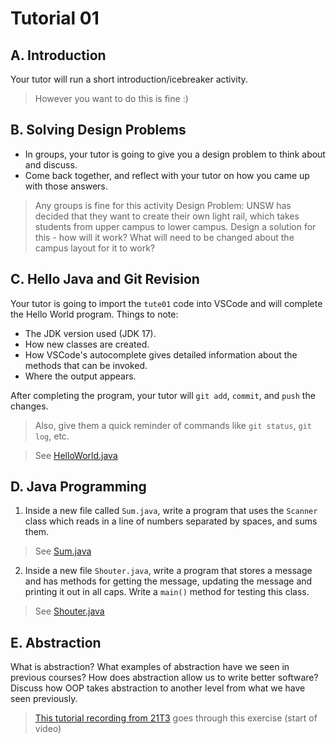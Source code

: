 # Tutorial 01
## A. Introduction
Your tutor will run a short introduction/icebreaker activity.
> However you want to do this is fine :)

## B. Solving Design Problems
- In groups, your tutor is going to give you a design problem to think about and discuss.
- Come back together, and reflect with your tutor on how you came up with those answers.
> Any groups is fine for this activity
> Design Problem: UNSW has decided that they want to create their own light rail, which takes students from upper campus to lower campus. Design a solution for this - how will it work? What will need to be changed about the campus layout for it to work?

## C. Hello Java and Git Revision
Your tutor is going to import the `tute01` code into VSCode and will complete the Hello World program. Things to note:

- The JDK version used (JDK 17).
- How new classes are created.
- How VSCode's autocomplete gives detailed information about the methods that can be invoked.
- Where the output appears.

After completing the program, your tutor will `git add`, `commit`, and `push` the changes.
> Also, give them a quick reminder of commands like `git status`, `git log`, etc.

> See [HelloWorld.java](solutions/src/example/HelloWorld.java)

## D. Java Programming
1. Inside a new file called `Sum.java`, write a program that uses the `Scanner` class which reads in a line of numbers separated by spaces, and sums them.
> See [Sum.java](solutions/src/example/Sum.java)

2. Inside a new file `Shouter.java`, write a program that stores a message and has methods for getting the message, updating the message and printing it out in all caps. Write a `main()` method for testing this class.
> See [Shouter.java](solutions/src/example/Shouter.java)

## E. Abstraction
What is abstraction? What examples of abstraction have we seen in previous courses? How does abstraction allow us to write better software? Discuss how OOP takes abstraction to another level from what we have seen previously.
> [This tutorial recording from 21T3](https://youtu.be/H69hOjEfZQU) goes through this exercise (start of video)
